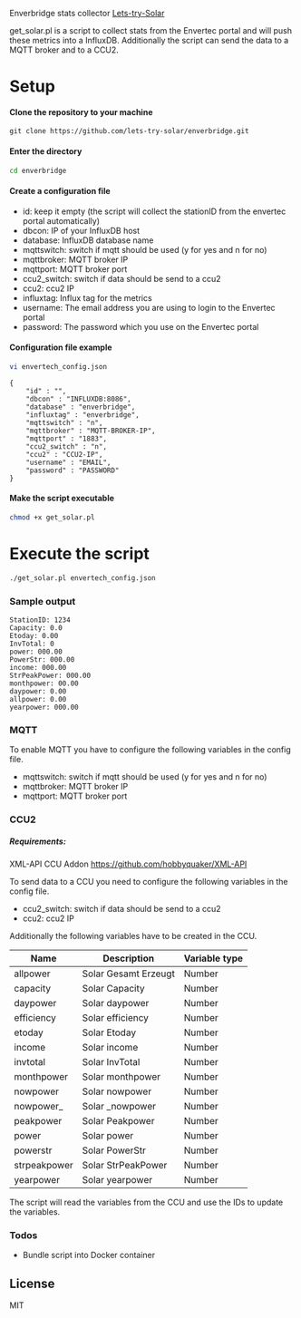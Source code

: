 Enverbridge stats collector [Lets-try-Solar][Lts]

get_solar.pl is a script to collect stats from the Envertec portal and will push these metrics into a InfluxDB. Additionally the script can send the data to a MQTT broker and to a CCU2.

# Setup

#### Clone the repository to your machine
```
git clone https://github.com/lets-try-solar/enverbridge.git
```
#### Enter the directory
```sh
cd enverbridge
```
#### Create a configuration file

  - id: keep it empty (the script will collect the stationID from the envertec portal automatically)
  - dbcon: IP of your InfluxDB host
  - database: InfluxDB database name
  - mqttswitch: switch if mqtt should be used (y for yes and n for no)
  - mqttbroker: MQTT broker IP
  - mqttport: MQTT broker port
  - ccu2_switch: switch if data should be send to a ccu2
  - ccu2: ccu2 IP
  - influxtag: Influx tag for the metrics
  - username: The email address you are using to login to the Envertec portal
  - password: The password which you use on the Envertec portal

#### Configuration file example

```sh
vi envertech_config.json
```
```
{
    "id" : "",
    "dbcon" : "INFLUXDB:8086",
    "database" : "enverbridge",
    "influxtag" : "enverbridge",
    "mqttswitch" : "n",
    "mqttbroker" : "MQTT-BROKER-IP",
    "mqttport" : "1883",
    "ccu2_switch" : "n",
    "ccu2" : "CCU2-IP",
    "username" : "EMAIL",
    "password" : "PASSWORD"
}
```

#### Make the script executable

 ```sh
 chmod +x get_solar.pl
```

# Execute the script

```sh
./get_solar.pl envertech_config.json
```

### Sample output
```
StationID: 1234
Capacity: 0.0
Etoday: 0.00
InvTotal: 0
power: 000.00
PowerStr: 000.00
income: 000.00
StrPeakPower: 000.00
monthpower: 00.00
daypower: 0.00
allpower: 0.00
yearpower: 000.00
```

### MQTT

To enable MQTT you have to configure the following variables in the config file.

  - mqttswitch: switch if mqtt should be used (y for yes and n for no)
  - mqttbroker: MQTT broker IP
  - mqttport: MQTT broker port

### CCU2

##### Requirements:

XML-API CCU Addon https://github.com/hobbyquaker/XML-API

To send data to a CCU you need to configure the following variables in the config file.

  - ccu2_switch: switch if data should be send to a ccu2
  - ccu2: ccu2 IP
 
Additionally the following variables have to be created in the CCU.

| Name | Description | Variable type | 
| ------ | ------ | ------ |
| allpower | Solar Gesamt Erzeugt | Number | 
| capacity | Solar Capacity | Number | 
| daypower | Solar daypower | Number | 
| efficiency | Solar efficiency | Number |
| etoday | Solar Etoday | Number | 
| income | Solar income | Number | 
| invtotal | Solar InvTotal | Number |
| monthpower | Solar monthpower | Number | 
| nowpower | Solar nowpower | Number | 
| nowpower_ | Solar _nowpower | Number | 
| peakpower | Solar Peakpower | Number | 
| power | Solar power | Number | 
| powerstr | Solar PowerStr | Number |
| strpeakpower | Solar StrPeakPower | Number |
| yearpower | Solar yearpower | Number | 

The script will read the variables from the CCU and use the IDs to update the variables.

### Todos

 - Bundle script into Docker container

License
----

MIT

   [Lts]: <https://www.lets-try-solar.de>
